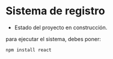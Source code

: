 <h1> Sistema de registro  </h1>

- Estado del proyecto en construcción.

para ejecutar el sistema, debes poner:

```npm install react```
